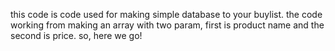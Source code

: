 this code is code used for making simple database to your buylist.
the code working from making an array with two param, first is product name and the second is price.
so, here we go!
